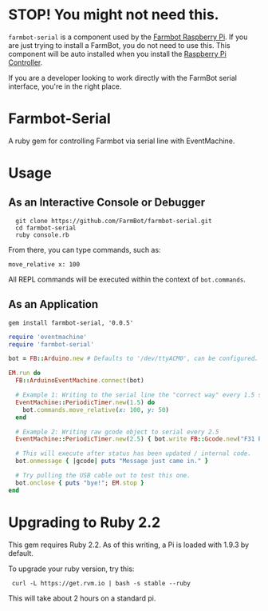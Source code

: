 # STOP! You might not need this.

`farmbot-serial` is a component used by the [Farmbot Raspberry Pi](https://github.com/FarmBot/farmbot-raspberry-pi-controller). If you are just trying to install a FarmBot, you do not need to use this. This component will be auto installed when you install the [Raspberry Pi Controller](https://github.com/FarmBot/farmbot-raspberry-pi-controller).

If you are a developer looking to work directly with the FarmBot serial interface, you're in the right place.

# Farmbot-Serial

A ruby gem for controlling Farmbot via serial line with EventMachine.

# Usage

## As an Interactive Console or Debugger

```
  git clone https://github.com/FarmBot/farmbot-serial.git
  cd farmbot-serial
  ruby console.rb

```

From there, you can type commands, such as:

```
move_relative x: 100
```

All REPL commands will be executed within the context of `bot.commands`.

## As an Application

```
gem install farmbot-serial, '0.0.5'

```

```ruby
require 'eventmachine'
require 'farmbot-serial'

bot = FB::Arduino.new # Defaults to '/dev/ttyACM0', can be configured.

EM.run do
  FB::ArduinoEventMachine.connect(bot)

  # Example 1: Writing to the serial line the "correct way" every 1.5 seconds.
  EventMachine::PeriodicTimer.new(1.5) do
    bot.commands.move_relative(x: 100, y: 50)
  end

  # Example 2: Writing raw gcode object to serial every 2.5
  EventMachine::PeriodicTimer.new(2.5) { bot.write FB::Gcode.new("F31 P8") }

  # This will execute after status has been updated / internal code.
  bot.onmessage { |gcode| puts "Message just came in." }

  # Try pulling the USB cable out to test this one.
  bot.onclose { puts "bye!"; EM.stop }
end

```

# Upgrading to Ruby 2.2

This gem requires Ruby 2.2. As of this writing, a Pi is loaded with 1.9.3 by default.

To upgrade your ruby version, try this:

```
 curl -L https://get.rvm.io | bash -s stable --ruby
```

This will take about 2 hours on a standard pi.
